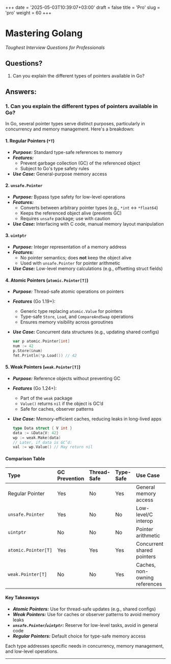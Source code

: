 +++
date = '2025-05-03T10:39:07+03:00'
draft = false
title = 'Pro'
slug = 'pro'
weight = 60
+++

# Mastering Golang
*Toughest Interview Questions for Professionals*

## Questions?
1. Can you explain the different types of pointers available in Go?

## Answers:

### 1. Can you explain the different types of pointers available in Go?

In Go, several pointer types serve distinct purposes, particularly in concurrency and memory management. Here's a breakdown:

#### 1. Regular Pointers (`*T`)

- ***Purpose:*** Standard type-safe references to memory
- ***Features:***
    - Prevent garbage collection (GC) of the referenced object
    - Subject to Go's type safety rules
- ***Use Case:*** General-purpose memory access


#### 2. `unsafe.Pointer`

- ***Purpose:*** Bypass type safety for low-level operations
- ***Features:***
    - Converts between arbitrary pointer types (e.g., `*int` ↔ `*float64`)
    - Keeps the referenced object alive (prevents GC)
    - Requires `unsafe` package; use with caution
- ***Use Case:*** Interfacing with C code, manual memory layout manipulation


#### 3. `uintptr`

- ***Purpose:*** Integer representation of a memory address
- ***Features:***
    - No pointer semantics; does **not** keep the object alive
    - Used with `unsafe.Pointer` for pointer arithmetic
- ***Use Case:*** Low-level memory calculations (e.g., offsetting struct fields)


#### 4. Atomic Pointers (`atomic.Pointer[T]`)

- ***Purpose:*** Thread-safe atomic operations on pointers
- ***Features*** (Go 1.19+):
    - Generic type replacing `atomic.Value` for pointers
    - Type-safe `Store`, `Load`, and `CompareAndSwap` operations
    - Ensures memory visibility across goroutines
- ***Use Case:*** Concurrent data structures (e.g., updating shared configs)

    ```go
    var p atomic.Pointer[int]
    num := 42
    p.Store(&num)
    fmt.Println(*p.Load()) // 42
    ```

#### 5. Weak Pointers (`weak.Pointer[T]`)

- ***Purpose:*** Reference objects without preventing GC
- ***Features*** (Go 1.24+):
    - Part of the `weak` package
    - `Value()` returns `nil` if the object is GC’d
    - Safe for caches, observer patterns
- ***Use Case:*** Memory-efficient caches, reducing leaks in long-lived apps

    ```go
    type Data struct { V int }
    data := &Data{V: 42}
    wp := weak.Make(data)
    // Later, if data is GC’d:
    val := wp.Value() // May return nil
    ```


#### Comparison Table

| Type | GC Prevention | Thread-Safe | Type-Safe | Use Case |
| :-- | :-- | :-- | :-- | :-- |
| Regular Pointer | Yes | No | Yes | General memory access |
| `unsafe.Pointer` | Yes | No | No | Low-level/C interop |
| `uintptr` | No | No | No | Pointer arithmetic |
| `atomic.Pointer[T]` | Yes | Yes | Yes | Concurrent shared pointers |
| `weak.Pointer[T]` | No | No | Yes | Caches, non-owning references |



#### Key Takeaways

- ***Atomic Pointers:*** Use for thread-safe updates (e.g., shared configs)
- ***Weak Pointers:*** Use for caches or observer patterns to avoid memory leaks
- ***`unsafe.Pointer`/`uintptr`:*** Reserve for low-level tasks, avoid in general code
- ***Regular Pointers:*** Default choice for type-safe memory access

Each type addresses specific needs in concurrency, memory management, and low-level operations.

---